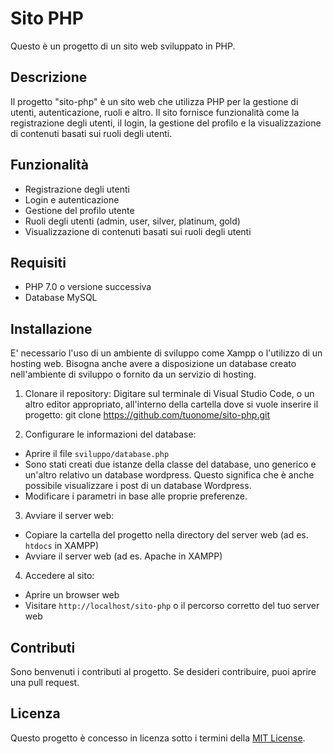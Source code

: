 # Sito PHP

Questo è un progetto di un sito web sviluppato in PHP.

## Descrizione

Il progetto "sito-php" è un sito web che utilizza PHP per la gestione di utenti, autenticazione, ruoli e altro. Il sito fornisce funzionalità come la registrazione degli utenti, il login, la gestione del profilo e la visualizzazione di contenuti basati sui ruoli degli utenti.

## Funzionalità

- Registrazione degli utenti
- Login e autenticazione
- Gestione del profilo utente
- Ruoli degli utenti (admin, user, silver, platinum, gold)
- Visualizzazione di contenuti basati sui ruoli degli utenti

## Requisiti

- PHP 7.0 o versione successiva
- Database MySQL

## Installazione

E' necessario l'uso di un ambiente di sviluppo come Xampp o l'utilizzo di un hosting web. 
Bisogna anche avere a disposizione un database creato nell'ambiente di sviluppo o fornito da un servizio di hosting.

1. Clonare il repository:
Digitare sul terminale di Visual Studio Code, o un altro editor appropriato, all'interno della cartella dove si vuole inserire il progetto:
git clone https://github.com/tuonome/sito-php.git


2. Configurare le informazioni del database:

- Aprire il file `sviluppo/database.php`
- Sono stati creati due istanze della classe del database, uno generico e un'altro relativo un database wordpress. Questo significa che è anche possibile visualizzare i post di un database Wordpress.
- Modificare i parametri in base alle proprie preferenze.

3. Avviare il server web:

- Copiare la cartella del progetto nella directory del server web (ad es. `htdocs` in XAMPP)
- Avviare il server web (ad es. Apache in XAMPP)

4. Accedere al sito:

- Aprire un browser web
- Visitare `http://localhost/sito-php` o il percorso corretto del tuo server web

## Contributi

Sono benvenuti i contributi al progetto. Se desideri contribuire, puoi aprire una pull request.

## Licenza

Questo progetto è concesso in licenza sotto i termini della [MIT License](LICENSE).
